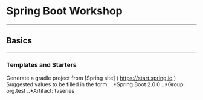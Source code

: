 # Spring Boot Workshop

---
## Basics

---
### Templates and Starters
Generate a gradle project from [Spring site] ( https://start.spring.io )
Suggested values to be filled in the form:
..*Spring Boot 2.0.0
..*Group: org.test
..*Artifact: tvseries
